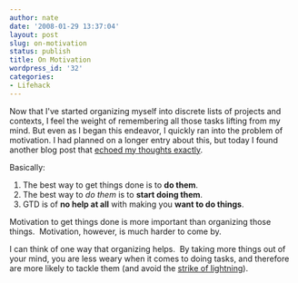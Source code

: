 ```yaml
---
author: nate
date: '2008-01-29 13:37:04'
layout: post
slug: on-motivation
status: publish
title: On Motivation
wordpress_id: '32'
categories:
- Lifehack
---
```


Now that I've started organizing myself into discrete lists of projects and contexts, I feel the weight of remembering all those tasks lifting from my mind.  But even as I began this endeavor, I quickly ran into the problem of motivation. I had planned on a longer entry about this, but today I found another blog post that <a href="http://pigpog.com/node/1462">echoed my thoughts exactly</a>.

Basically:
<ol>
	<li>The best way to get things done is to <strong>do them</strong>.</li>
	<li>The best way to <em>do them</em> is to <strong>start doing them</strong>.</li>
	<li>GTD is of <strong>no help at all</strong> with making you <strong>want to do things</strong>.</li>
</ol>
Motivation to get things done is more important than organizing those things.  Motivation, however, is much harder to come by.

I can think of one way that organizing helps.  By taking more things out of your mind, you are less weary when it comes to doing tasks, and therefore are more likely to tackle them (and avoid the <a href="http://www.lifeclever.com/the-lightning-bolt/">strike of lightning</a>).